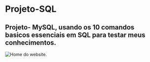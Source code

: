 # Projeto-SQL
## Projeto- MySQL, usando os 10 comandos basicos essenciais em SQL para testar meus conhecimentos.
<img src="https://github.com/MatheusdeSouzaSilva70/Projeto-SQL/blob/main/imagen%20do%20projeto.png" alt="Home do website">.
